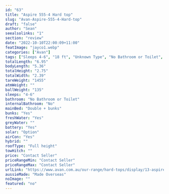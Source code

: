 ```yaml
---
id: "63"
title: "Aspire 555-4 Hard top"
slug: "Avan-Aspire-555-4-Hard-top"
draft: "false"
author: "Sean"
seealsolinks: "1"
section: "review"
date: "2022-10-10T22:00:09+11:00"
featImage: "jayco1.webp"
categories: ["Avan"]
tags: ["Sleeps 4-6", "18 ft", "Unknown Type", "No Bathroom or Toilet", "Full height", "Price Unknown"]
totalLength: "6.95"
bodyLength: "5.36"
totalHeight: "2.75"
totalWidth: "2.39"
tareWeight: "1455"
atmWeight: ""
ballWeight: "135"
sleeps: "4-6"
bathroom: "No Bathroom or Toilet"
internalBathroom: "No"
mainBed: "Double + bunks"
bunks: "Yes"
freshWater: "Yes"
greyWater: ""
battery: "Yes"
solar: "Option"
airCon: "Yes"
hybrid: ""
roofType: "Full height"
towHitch: ""
price: "Contact Seller"
priceRangeMin: "Contact Seller"
priceRangeMax: "Contact Seller"
urlLink: "https://www.avan.com.au/our-range/hard-tops/display/13-aspire-500-series-hardtop"
aussieMade: "Made Overseas"
noImage: ""
featured: "no"
---
```

